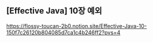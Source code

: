 ## [Effective Java] 10장 예외
https://flossy-toucan-2b0.notion.site/Effective-Java-10-150f7c26120b804085d7ca1c4b246ff2?pvs=4
